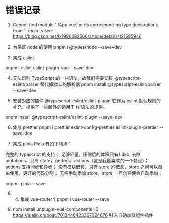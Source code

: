 # 错误记录

1. Cannot find module './App.vue' or its corresponding type declarations
from： main.ts
see: https://blog.csdn.net/lx1996082566/article/details/121595946



2. 为保证 node 的使用
pnpm i @types/node --save-dev

3. 集成 eslint

pnpm i eslint eslint-plugin-vue --save-dev


4. 无法识别 TypeScript 的一些语法，故我们需要安装 @typescript-eslint/parser 替代掉默认的解析器
pnpm install @typescript-eslint/parser --save-dev


5. 安装对应的插件 @typescript-eslint/eslint-plugin 它作为 eslint 默认规则的补充，提供了一些额外的适用于 ts 语法的规则。

pnpm install @typescript-eslint/eslint-plugin --save-dev

6. 集成 prettier
pnpm i prettier eslint-config-prettier eslint-plugin-prettier --save-dev

7. 集成 pinia
Pinia 有如下特点：

完整的 typescript 的支持；
足够轻量，压缩后的体积只有1.6kb;
去除 mutations，只有 state，getters，actions（这是我最喜欢的一个特点）；
actions 支持同步和异步；
没有模块嵌套，只有 store 的概念，store 之间可以自由使用，更好的代码分割；
无需手动添加 store，store 一旦创建便会自动添加；

 pnpm i pinia --save

 8. 4. 集成 vue-router4
  pnpm i vue-router --save

  9. npm install unplugin-vue-components -D
  https://juejin.cn/post/7012446423367024676
  引入自动加载组件插件














